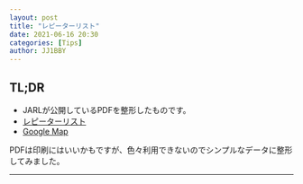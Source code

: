 ```yaml
---
layout: post
title: "レピーターリスト"
date: 2021-06-16 20:30
categories: [Tips]
author: JJ1BBY
---
```

## TL;DR
* JARLが公開しているPDFを整形したものです。
* [レピーターリスト](https://docs.google.com/spreadsheets/d/1SSxUxYsYnzZm-NfCTrdOB-WxfEOWaZOvj9EqpkQe8yM/edit?usp=sharing)
* [Google Map](https://www.google.com/maps/d/u/0/edit?mid=1-edc-_HbSItUhPAlMshZl-AFUSZrPAH4&usp=sharing)

PDFは印刷にはいいかもですが、色々利用できないのでシンプルなデータに整形してみました。

---

   
<script src="https://utteranc.es/client.js"
        repo="JJ1BBY/JJ1BBY.github.io"
        issue-term="pathname"
        theme="github-light"
        crossorigin="anonymous"
        async>
</script>

